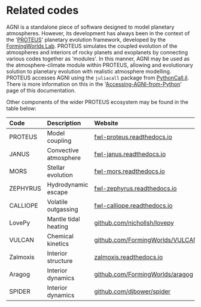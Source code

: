 # Related codes

AGNI is a standalone piece of software designed to model planetary atmospheres. However, its development has always been in the context of the '[PROTEUS](https://github.com/FormingWorlds/PROTEUS)' planetary evolution framework, developed by the [FormingWorlds Lab](https://www.formingworlds.space/). PROTEUS simulates the coupled evolution of the atmospheres and interiors of rocky planets and exoplanets by connecting various codes together as 'modules'. In this manner, AGNI may be used as the atmosphere-climate module within PROTEUS, allowing and evolutionary solution to planetary evolution with realistic atmosphere modelling. PROTEUS accesses AGNI using the `juliacall` package from [PythonCall.jl](https://github.com/JuliaPy/PythonCall.jl). There is more information on this in the '[Accessing-AGNI-from-Python](@ref)' page of this documentation.

Other components of the wider PROTEUS ecosystem may be found in the table below:

|  Code    | Description | Website |
|:---------|:------------|:--------|
| PROTEUS  | Model coupling    | [fwl-proteus.readthedocs.io](https://fwl-proteus.readthedocs.io/) |
| JANUS    | Convective atmosphere | [fwl-janus.readthedocs.io](https://fwl-janus.readthedocs.io) |
| MORS     | Stellar evolution | [fwl-mors.readthedocs.io](https://fwl-mors.readthedocs.io/) |
| ZEPHYRUS | Hydrodynamic escape | [fwl-zephyrus.readthedocs.io](https://fwl-zephyrus.readthedocs.io/) |
| CALLIOPE | Volatile outgassing | [fwl-calliope.readthedocs.io](https://fwl-calliope.readthedocs.io/) |
| LovePy   | Mantle tidal heating | [github.com/nichollsh/lovepy](https://github.com/nichollsh/lovepy) |
| VULCAN   | Chemical kinetics | [github.com/FormingWorlds/VULCAN](https://github.com/FormingWorlds/VULCAN) |
| Zalmoxis | Interior structure | [zalmoxis.readthedocs.io](https://zalmoxis.readthedocs.io/) |
| Aragog   | Interior dynamics | [github.com/FormingWorlds/aragog](https://github.com/FormingWorlds/aragog) |
| SPIDER   | Interior dynamics | [github.com/djbower/spider](https://github.com/djbower/spider) |


